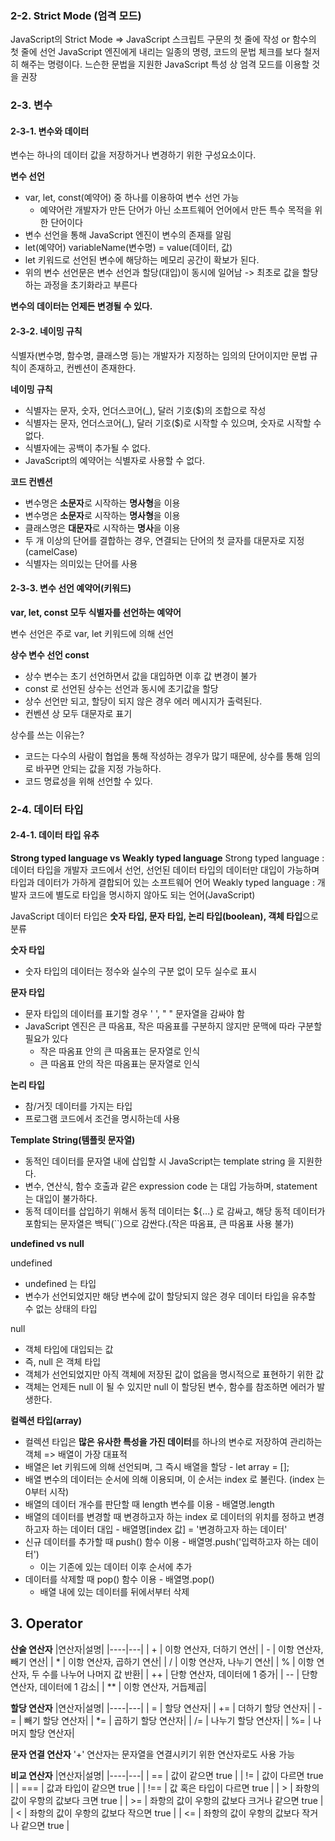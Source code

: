 ### 2-2. Strict Mode (엄격 모드)
JavaScript의 Strict Mode => JavaScript 스크립트 구문의 첫 줄에 작성 or 함수의 첫 줄에 선언
JavaScript 엔진에게 내리는 일종의 명령, 코드의 문법 체크를 보다 철저히 해주는 명령이다.
느슨한 문법을 지원한 JavaScript 특성 상 엄격 모드를 이용할 것을 권장

### 2-3. 변수
#### 2-3-1. 변수와 데이터
변수는 하나의 데이터 값을 저장하거나 변경하기 위한 구성요소이다. 

**변수 선언**
- var, let, const(예약어) 중 하나를 이용하여 변수 선언 가능
  - 예약어란 개발자가 만든 단어가 아닌 소프트웨어 언어에서 만든 특수 목적을 위한 단어이다
- 변수 선언을 통해 JavaScript 엔진이 변수의 존재를 알림
- let(예약어) variableName(변수명) = value(데이터, 값)
- let 키워드로 선언된 변수에 해당하는 메모리 공간이 확보가 된다.
- 위의 변수 선언문은 변수 선언과 할당(대입)이 동시에 일어남 -> 최초로 값을 할당하는 과정을 초기화라고 부른다

**변수의 데이터는 언제든 변경될 수 있다.**

#### 2-3-2. 네이밍 규칙
식별자(변수명, 함수명, 클래스명 등)는 개발자가 지정하는 임의의 단어이지만 문법 규칙이 존재하고, 컨벤션이 존재한다.

**네이밍 규칙**
- 식별자는 문자, 숫자, 언더스코어(_), 달러 기호($)의 조합으로 작성
- 식별자는 문자, 언더스코어(_), 달러 기호($)로 시작할 수 있으며, 숫자로 시작할 수 없다.
- 식별자에는 공백이 추가될 수 없다.
- JavaScript의 예약어는 식별자로 사용할 수 없다.

**코드 컨벤션**
- 변수명은 **소문자**로 시작하는 **명사형**을 이용
- 변수명은 **소문자**로 시작하는 **명사형**을 이용
- 클래스명은 **대문자**로 시작하는 **명사**을 이용
- 두 개 이상의 단어를 결합하는 경우, 연결되는 단어의 첫 글자를 대문자로 지정 (camelCase)
- 식별자는 의미있는 단어를 사용

#### 2-3-3. 변수 선언 예약어(키워드)
**var, let, const 모두 식별자를 선언하는 예약어**

변수 선언은 주로 var, let 키워드에 의해 선언

**상수 변수 선언 const**
- 상수 변수는 초기 선언하면서 값을 대입하면 이후 값 변경이 불가
- const 로 선언된 상수는 선언과 동시에 초기값을 할당
- 상수 선언만 되고, 할당이 되지 않은 경우 에러 메시지가 출력된다.
- 컨벤션 상 모두 대문자로 표기

상수를 쓰는 이유는?
- 코드는 다수의 사람이 협업을 통해 작성하는 경우가 많기 때문에, 상수를 통해 임의로 바꾸면 안되는 값을 지정 가능하다.
- 코드 명료성을 위해 선언할 수 있다.

### 2-4. 데이터 타입
#### 2-4-1. 데이터 타입 유추
**Strong typed language vs Weakly typed language**
Strong typed language : 데이터 타입을 개발자 코드에서 선언, 선언된 데이터 타입의 데이터만 대입이 가능하며 타입과 데이터가 가하게 결합되어 있는 소프트웨어 언어
Weakly typed language : 개발자 코드에 별도로 타입을 명시하지 않아도 되는 언어(JavaScript)

JavaScript 데이터 타입은 **숫자 타입, 문자 타입, 논리 타입(boolean), 객체 타입**으로 분류

**숫자 타입**
- 숫자 타입의 데이터는 정수와 실수의 구분 없이 모두 실수로 표시

**문자 타입**
- 문자 타입의 데이터를 표기할 경우 ' ', " " 문자열을 감싸야 함
- JavaScript 엔진은 큰 따옴표, 작은 따옴표를 구분하지 않지만 문맥에 따라 구분할 필요가 있다
  - 작은 따옴표 안의 큰 따옴표는 문자열로 인식
  - 큰 따옴표 안의 작은 따옴표는 문자열로 인식

**논리 타입**
- 참/거짓 데이터를 가지는 타입
- 프로그램 코드에서 조건을 명시하는데 사용

**Template String(템플릿 문자열)**
- 동적인 데이터를 문자열 내에 삽입할 시 JavaScript는 template string 을 지원한다.
- 변수, 연산식, 함수 호출과 같은 expression code 는 대입 가능하며, statement 는 대입이 불가하다.
- 동적 데이터를 삽입하기 위해서 동적 데이터는 ${...} 로 감싸고, 해당 동적 데이터가 포함되는 문자열은 백틱(``)으로 감싼다.(작은 따옴표, 큰 따옴표 사용 불가)

**undefined vs null**

undefined
- undefined 는 타입
- 변수가 선언되었지만 해당 변수에 값이 할당되지 않은 경우 데이터 타입을 유추할 수 없는 상태의 타입

null
- 객체 타입에 대입되는 값
- 즉, null 은 객체 타입
- 객체가 선언되었지만 아직 객체에 저장된 값이 없음을 명시적으로 표현하기 위한 값
- 객체는 언제든 null 이 될 수 있지만 null 이 할당된 변수, 함수를 참조하면 에러가 발생한다.

**컬렉션 타입(array)**
- 컬렉션 타입은 **많은 유사한 특성을 가진 데이터**를 하나의 변수로 저장하여 관리하는 객체 => 배열이 가장 대표적
- 배열은 let 키워드에 의해 선언되며, 그 즉시 배열을 할당 - let array = [];
- 배열 변수의 데이터는 순서에 의해 이용되며, 이 순서는 index 로 불린다. (index 는 0부터 시작)
- 배열의 데이터 개수를 판단할 때 length 변수를 이용 - 배열명.length
- 배열의 데이터를 변경할 때 변경하고자 하는 index 로 데이터의 위치를 정하고 변경하고자 하는 데이터 대입 - 배열명[index 값] = '변경하고자 하는 데이터'
- 신규 데이터를 추가할 때 push() 함수 이용 - 배열명.push('입력하고자 하는 데이터')
  - 이는 기존에 있는 데이터 이후 순서에 추가
- 데이터를 삭제할 때 pop() 함수 이용 - 배열명.pop()
  - 배열 내에 있는 데이터를 뒤에서부터 삭제

## 3. Operator

**산술 연산자**
|연산자|설명|
|----|---|
| + | 이항 연산자, 더하기 연산|
| - | 이항 연산자, 빼기 연산|
| * | 이항 연산자, 곱하기 연산|
| / | 이항 연산자, 나누기 연산|
| % | 이항 연산자, 두 수를 나누어 나머지 값 반환|
| ++ | 단항 연산자, 데이터에 1 증가|
| -- | 단항 연산자, 데이터에 1 감소|
| ** | 이항 연산자, 거듭제곱|

**할당 연산자**
|연산자|설명|
|----|---|
| = | 할당 연산자|
| += | 더하기 할당 연산자|
| -= | 빼기 할당 연산자|
| *= | 곱하기 할당 연산자|
| /= | 나누기 할당 연산자|
| %= | 나머지 할당 연산자|

**문자 연결 연산자**
'+' 연산자는 문자열을 연결시키기 위한 연산자로도 사용 가능

**비교 연산자**
|연산자|설명|
|----|---|
| == | 값이 같으면 true |
| != | 값이 다르면 true |
| === | 값과 타입이 같으면 true |
| !== | 값 혹은 타입이 다르면 true |
| > | 좌항의 값이 우항의 값보다 크면 true |
| >= | 좌항의 값이 우항의 값보다 크거나 같으면 true |
| < | 좌항의 값이 우항의 값보다 작으면 true |
| <= | 좌항의 값이 우항의 값보다 작거나 같으면 true |
